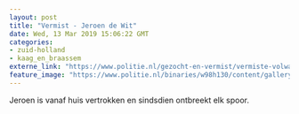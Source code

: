 ```yaml
---
layout: post
title: "Vermist - Jeroen de Wit"
date: Wed, 13 Mar 2019 15:06:22 GMT
categories: 
- zuid-holland 
- kaag_en_braassem 
externe_link: "https://www.politie.nl/gezocht-en-vermist/vermiste-volwassenen/2018/februari/jeroen-de-wit.html"
feature_image: "https://www.politie.nl/binaries/w98h130/content/gallery/politie/vermist/vermiste-volwassenen/2018/februari/jeroen-de-wit.jpg"
---
```


Jeroen is vanaf huis vertrokken en sindsdien ontbreekt elk spoor.
